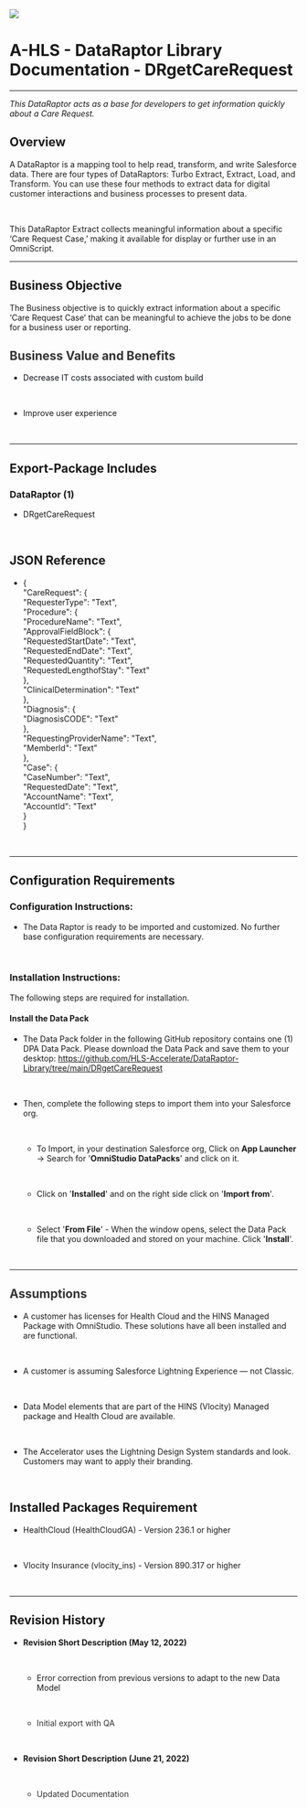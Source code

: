 ![](/images/ahlsbanner.png)
<h1 id='IeVACAlHMO3'>A-HLS - DataRaptor Library Documentation - DRgetCareRequest</h1>

<hr style='width:100%'><i>This DataRaptor acts as a base for developers to get information quickly about a Care Request.</i><br/>

<h2 id='IeVACALWHia'>Overview</h2>

A DataRaptor is a mapping tool to help read, transform, and write Salesforce data. There are four types of DataRaptors: <span style="color:#1e1e1c" textcolor="#1e1e1c">Turbo Extract, Extract, Load, and Transform. You can use these four methods to extract data for digital customer interactions and business processes to present data. </span><br/>

<br/>

This DataRaptor Extract collects meaningful information about a specific ‘Care Request Case,’ making it available for display or further use in an OmniScript.<br/>

<hr style='width:100%'><h2 id='IeVACAi0fy9'>Business Objective</h2>

The Business objective is to quickly extract information about a specific ‘Care Request Case’ that can be meaningful to achieve the jobs to be done for a business user or reporting.<br/>

<h2 id='DUfACAKe2tj'><span style="color:#333333" textcolor="#333333">Business Value and Benefits</span></h2>

<div data-section-style='5' class="" style=""><ul id='DUfACALTZ59'><li id='temp:C:DUf48f6afe5d5874f3ca6bb5b90e' class='' value='1'><span style="color:#0e101a" textcolor="#0e101a">Decrease IT costs associated with custom build</span>

<br/></li><li id='temp:C:DUf307aad11f3e64465ac9031098' class=''>Improve user experience

<br/></li></ul></div><hr style='width:100%'><h2 id='IeVACA0GQMy'>Export-Package Includes</h2>

<h3 id='IeVACA5Plnj'><b>DataRaptor (1)</b></h3>

<div class="" data-section-style='5' style=""><ul id='IeVACA1ndzs'><li id='IeVACA4AjrM' class='' value='1'>DRgetCareRequest

<br/></li></ul></div><h2 id='IeVACAoEIZD'><b>JSON Reference</b></h2>

<div class="" data-section-style='5' style=""><ul id='IeVACAqFoJT'><li id='IeVACAaksUo' class='' value='1'>{<br>  "CareRequest": {<br>    "RequesterType": "Text",<br>    "Procedure": {<br>      "ProcedureName": "Text",<br>      "ApprovalFieldBlock": {<br>        "RequestedStartDate": "Text",<br>        "RequestedEndDate": "Text",<br>        "RequestedQuantity": "Text",<br>        "RequestedLengthofStay": "Text"<br>      },<br>      "ClinicalDetermination": "Text"<br>    },<br>    "Diagnosis": {<br>      "DiagnosisCODE": "Text"<br>    },<br>    "RequestingProviderName": "Text",<br>    "MemberId": "Text"<br>  },<br>  "Case": {<br>    "CaseNumber": "Text",<br>    "RequestedDate": "Text",<br>    "AccountName": "Text",<br>    "AccountId": "Text"<br>  }<br>}

<br/></li></ul></div><hr style='width:100%'><h2 id='IeVACAHYHH2'>Configuration Requirements</h2>

<h3 id='IeVACAqXRgg'>Configuration Instructions:</h3>

<div class="" data-section-style='5' style=""><ul id='IeVACALhPG9'><li id='IeVACAd8LKN' class='' value='1'>The Data Raptor is ready to be imported and customized. No further base configuration requirements are necessary.

<br/></li></ul></div><h3 id='IeVACAP7F6m'>Installation Instructions:</h3>

The following steps are required for installation.<br/>

<h4 id='IeVACAJRCQk'>Install the Data Pack</h4>

<div class="" data-section-style='6' style=""><ul id='IeVACAJTm0h'><li id='IeVACAF4u6J' class='' value='1'>The Data Pack folder in the following GitHub repository contains one (1) DPA Data Pack. Please download the Data Pack and save them to your desktop: <a href="https://github.com/HLS-Accelerate/DataRaptor-Library/tree/main/DRgetCareRequest">https://github.com/HLS-Accelerate/DataRaptor-Library/tree/main/DRgetCareRequest</a>

<br/></li><li id='IeVACAUHcdA' class='parent'>Then, complete the following steps to import them into your Salesforce org.

<br/></li><ul><li id='IeVACA3iX0e' class=''>To Import, in your destination Salesforce org, Click on <b>App Launcher</b> → Search for '<b>OmniStudio DataPacks</b>' and click on it.

<br/></li><li id='IeVACAl1aPF' class=''>Click on '<b>Installed</b>' and on the right side click on '<b>Import from</b>'.

<br/></li><li id='IeVACAFLd11' class=''>Select '<b>From File</b>' - When the window opens, select the Data Pack file that you downloaded and stored on your machine. Click '<b>Install</b>'.

<br/></li></ul></ul></div><hr style='width:100%'><h2 id='IeVACA36Kh3'><span style="color:#333333" textcolor="#333333">Assumptions</span></h2>

<div class="" data-section-style='5' style=""><ul id='IeVACAYAkjC'><li id='IeVACAeLwhB' class='' value='1'>A customer has licenses for Health Cloud and the HINS Managed Package with OmniStudio. These solutions have all been installed and are functional.

<br/></li><li id='IeVACABsh74' class=''>A customer is assuming Salesforce Lightning Experience — not Classic.

<br/></li><li id='IeVACALP5DR' class=''>Data Model elements that are part of the HINS (Vlocity) Managed package and Health Cloud are available.

<br/></li><li id='IeVACAumabu' class=''>The Accelerator uses the Lightning Design System standards and look. Customers may want to apply their branding.

<br/></li></ul></div><h2 id='IeVACAgtPXs'>Installed Packages Requirement</h2>

<div class="" data-section-style='5' style=""><ul id='IeVACAOdZP7'><li id='IeVACAMOZGi' class='' value='1'>HealthCloud (HealthCloudGA) - Version 236.1 or higher

<br/></li><li id='IeVACAKVpyO' class=''>Vlocity Insurance (vlocity_ins) - Version 890.317 or higher

<br/></li></ul></div><hr style='width:100%'><h2 id='IeVACAmqHVz'>Revision History</h2>

<div class="" data-section-style='5' style=""><ul id='IeVACAagy3L'><li id='IeVACAAKIe0' class='parent' value='1'><b>Revision Short Description (May 12, 2022)</b>

<br/></li><ul><li id='IeVACAbDLUl' class=''>Error correction from previous versions to adapt to the new Data Model

<br/></li><li id='IeVACAlI4y1' class=''><span style="color:#333333" textcolor="#333333">Initial export with QA</span>

<br/></li></ul><li id='IeVACASv6zK' class='parent'><b>Revision Short Description (June 21, 2022)</b>

<br/></li><ul><li id='IeVACAAAear' class=''><span style="color:#333333" textcolor="#333333">Updated Documentation</span>

